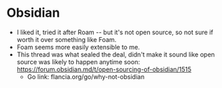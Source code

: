 # Obsidian
 - I liked it, tried it after Roam -- but it's not open source, so not sure if worth it over something like Foam.
 - Foam seems more easily extensible to me.
 - This thread was what sealed the deal, didn't make it sound like open source was likely to happen anytime soon: https://forum.obsidian.md/t/open-sourcing-of-obsidian/1515 
   - Go link: flancia.org/go/why-not-obsidian